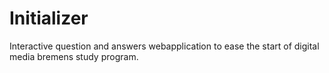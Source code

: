 # Initializer
Interactive question and answers webapplication to ease the start of digital media bremens study program.
